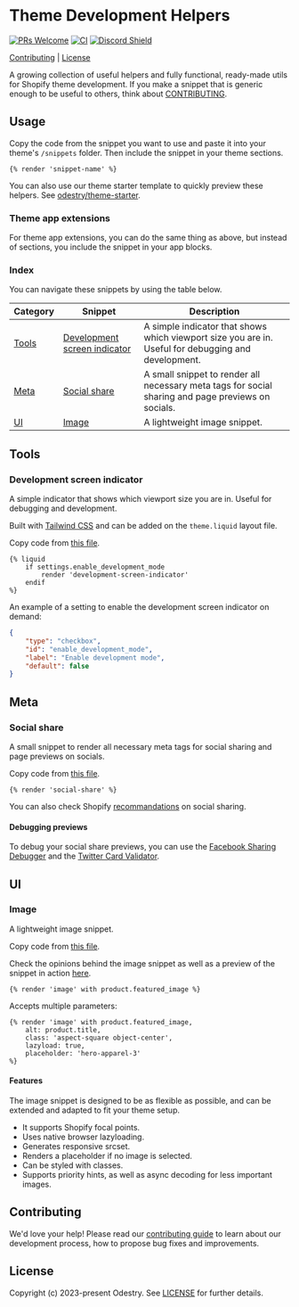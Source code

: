 # Theme Development Helpers

[![PRs Welcome](https://img.shields.io/badge/PRs-welcome-brightgreen.svg?style=flat&colorA=338fbb&colorB=1c1c1c&logoColor=ffffff)](https://github.com/odestry/.github/blob/main/CONTRIBUTING.md)
[![CI](https://img.shields.io/github/actions/workflow/status/odestry/theme-development-helpers/ci.yml?style=flat&label=CI&colorA=338fbb&colorB=1c1c1c&logoColor=ffffff)](https://github.com/odestry/theme-development-helpers/blob/main/.github/workflows/ci.yml)
[![Discord Shield](https://img.shields.io/discord/983602196493004820?style=flat&colorA=338fbb&colorB=1c1c1c&label=discord&logo=discord&logoColor=ffffff)](https://discord.gg/blanklob-community-983602196493004820)

[Contributing](#contributing) |
[License](#license)

A growing collection of useful helpers and fully functional, ready-made utils for Shopify theme development. If you make a snippet that is generic enough to be useful to others, think about [CONTRIBUTING](#contributing).

## Usage

Copy the code from the snippet you want to use and paste it into your theme's `/snippets` folder. Then include the snippet in your theme sections.

```liquid
{% render 'snippet-name' %}
```

You can also use our theme starter template to quickly preview these helpers. See [odestry/theme-starter](https://github.com/odestry/theme-starter).

### Theme app extensions

For theme app extensions, you can do the same thing as above, but instead of sections, you include the snippet in your app blocks.

### Index

You can navigate these snippets by using the table below.

| Category | Snippet | Description |
| --- | --- | --- |
| [Tools](#tools) | [Development screen indicator](#development-screen-indicator) | A simple indicator that shows which viewport size you are in. Useful for debugging and development.
| [Meta](#meta) | [Social share](#social-share) | A small snippet to render all necessary meta tags for social sharing and page previews on socials. |
| [UI](#ui) | [Image](#image) | A lightweight image snippet. |

## Tools

### Development screen indicator

A simple indicator that shows which viewport size you are in. Useful for debugging and development.

Built with [Tailwind CSS](https://tailwindcss.com) and can be added on the `theme.liquid` layout file.

Copy code from [this file](./tools/development-screen-indicator.liquid).

```liquid
{% liquid 
    if settings.enable_development_mode
        render 'development-screen-indicator' 
    endif
%}
```

An example of a setting to enable the development screen indicator on demand:

```json
{
    "type": "checkbox",
    "id": "enable_development_mode",
    "label": "Enable development mode",
    "default": false
}
```

## Meta

### Social share

A small snippet to render all necessary meta tags for social sharing and page previews on socials.

Copy code from [this file](./meta/social-share.liquid).

```liquid
{% render 'social-share' %}
```

You can also check Shopify [recommandations](https://help.shopify.com/manual/online-store/images/showing-social-media-thumbnail-images) on social sharing.

#### Debugging previews

To debug your social share previews, you can use the [Facebook Sharing Debugger](https://developers.facebook.com/tools/debug/) and the [Twitter Card Validator](https://cards-dev.twitter.com/validator).

## UI

### Image

A lightweight image snippet.

Copy code from [this file](./ui/image.liquid).

Check the opinions behind the image snippet as well as a preview of the snippet in action [here](/).

```liquid
{% render 'image' with product.featured_image %}
```

Accepts multiple parameters:

```liquid
{% render 'image' with product.featured_image,
    alt: product.title,
    class: 'aspect-square object-center',
    lazyload: true,
    placeholder: 'hero-apparel-3'
%}
```

#### Features

The image snippet is designed to be as flexible as possible, and can be extended and adapted to fit your theme setup.

- It supports Shopify focal points.
- Uses native browser lazyloading.
- Generates responsive srcset.
- Renders a placeholder if no image is selected.
- Can be styled with classes.
- Supports priority hints, as well as async decoding for less important images.

## Contributing

We'd love your help! Please read our [contributing guide](https://github.com/odestry/.github/blob/main/CONTRIBUTING.md) to learn about our development process, how to propose bug fixes and improvements.

## License

Copyright (c) 2023-present Odestry. See [LICENSE](/LICENSE.md) for further details.
